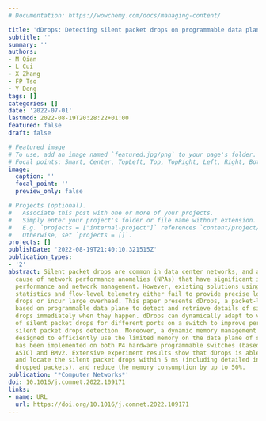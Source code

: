 ```yaml
---
# Documentation: https://wowchemy.com/docs/managing-content/

title: 'dDrops: Detecting silent packet drops on programmable data plane'
subtitle: ''
summary: ''
authors:
- M Qian
- L Cui
- X Zhang
- FP Tso
- Y Deng
tags: []
categories: []
date: '2022-07-01'
lastmod: 2022-08-19T20:28:22+01:00
featured: false
draft: false

# Featured image
# To use, add an image named `featured.jpg/png` to your page's folder.
# Focal points: Smart, Center, TopLeft, Top, TopRight, Left, Right, BottomLeft, Bottom, BottomRight.
image:
  caption: ''
  focal_point: ''
  preview_only: false

# Projects (optional).
#   Associate this post with one or more of your projects.
#   Simply enter your project's folder or file name without extension.
#   E.g. `projects = ["internal-project"]` references `content/project/deep-learning/index.md`.
#   Otherwise, set `projects = []`.
projects: []
publishDate: '2022-08-19T21:40:10.321515Z'
publication_types:
- '2'
abstract: Silent packet drops are common in data center networks, and are a major
  cause of network performance anomalies (NPAs) that have significant impacts on application
  performance and network management. However, existing solutions using coarse-grained
  statistics and flow-level telemetry either fail to provide precise location of packet
  drops or incur large overhead. This paper presents dDrops, a packet-level telemetry
  based on programmable data plane to detect and retrieve details of silent packet
  drops immediately when they happen. dDrops can dynamically adapt to varying ratios
  of silent packet drops for different ports on a switch to improve performance of
  silent packet drops detection. Moreover, a dynamic memory management scheme is also
  designed to efficiently use the limited memory on the data plane of switch. dDrops
  has been implemented on both P4 hardware programmable switches (based on Intel Tofino
  ASIC) and BMv2. Extensive experiment results show that dDrops is able to detect
  and locate the silent packet drops within 5 ms (including detailed information of
  dropped packets), and reduce the memory consumption by up to 50%.
publication: '*Computer Networks*'
doi: 10.1016/j.comnet.2022.109171
links:
- name: URL
  url: https://doi.org/10.1016/j.comnet.2022.109171
---
```

